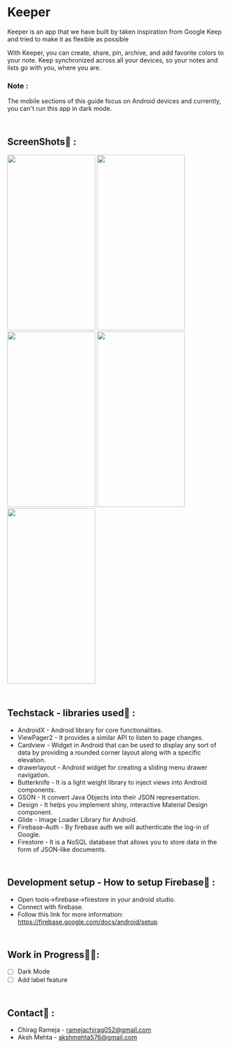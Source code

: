 # Keeper
Keeper is an app that we have built by taken inspiration from Google Keep and tried to make it as flexible as possible

With Keeper, you can create, share, pin, archive, and add favorite colors to your note. Keep synchronized across all your devices, so your notes and lists go with you, where you are.

### **Note :** 
The mobile sections of this guide focus on Android devices and currently, you can't run this app in dark mode.

## <h2><br/>ScreenShots:iphone: :
	
<img src="https://user-images.githubusercontent.com/71426030/115999410-3a6bec80-a609-11eb-9a94-5038c245fb1c.jpeg" width="200" height="400" />
<img src="https://user-images.githubusercontent.com/71426030/115999899-6e481180-a60b-11eb-9525-b7e8a1c69292.jpeg" width="200" height="400" />
<img src="https://user-images.githubusercontent.com/71426030/115999901-7011d500-a60b-11eb-9337-0148d6dfbfa1.jpeg" width="200" height="400" />
<img src="https://user-images.githubusercontent.com/71426030/115999903-70aa6b80-a60b-11eb-84d9-c052a7628049.jpeg" width="200" height="400" />
<img src="https://user-images.githubusercontent.com/71426030/115999902-70aa6b80-a60b-11eb-8a00-95154a6d0780.jpeg" width="200" height="400" />
	

## <h2><br/>Techstack - libraries used:hammer: :
* AndroidX - Android library for core functionalities.
* ViewPager2 - It provides a similar API to listen to page changes.
* Cardview - Widget in Android that can be used to display any sort of data
 by providing a rounded corner layout along with a specific elevation.
* drawerlayout -  Android widget for creating a sliding menu drawer navigation.
* Butterknife - It is a light weight library to inject views into Android components.
* GSON - It convert Java Objects into their JSON representation.
* Design - It helps you implement shiny, interactive Material Design component.
* Glide - Image Loader Library for Android.
* Firebase-Auth - By firebase  auth we will authenticate the log-in of Google.
* Firestore -  It is a NoSQL database that allows you to store data in the form of JSON-like documents.

## <h2><br/>Development setup - How to setup Firebase:wrench: :
* Open tools->firebase->firestore in your android studio.
* Connect with firebase.
* Follow this link for more information:
	https://firebase.google.com/docs/android/setup
  
## <h2><br/>Work in Progress:construction::construction::
- [ ] Dark Mode
- [ ] Add label feature

## <h2><br/>Contact:link: :
* Chirag Rameja - ramejachirag052@gmail.com
* Aksh Mehta - akshmehta576@gmail.com
  
